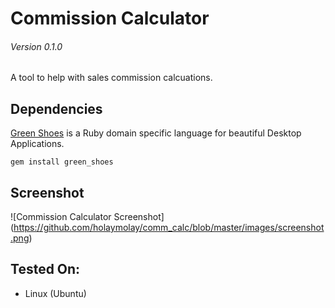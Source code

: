Commission Calculator
=====================
###### Version 0.1.0

A tool to help with sales commission calcuations.


Dependencies
------------
[Green Shoes](https://github.com/ashbb/green_shoes) is a Ruby domain specific language for beautiful Desktop Applications.

    gem install green_shoes


Screenshot
----------
![Commission Calculator Screenshot] (https://github.com/holaymolay/comm_calc/blob/master/images/screenshot.png)

Tested On:
-------------
- Linux (Ubuntu)
